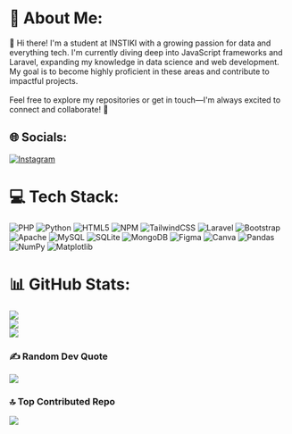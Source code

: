 # 💫 About Me:
👋 Hi there! I'm a student at INSTIKI with a growing passion for data and everything tech. I'm currently diving deep into JavaScript frameworks and Laravel, expanding my knowledge in data science and web development. My goal is to become highly proficient in these areas and contribute to impactful projects.<br><br>Feel free to explore my repositories or get in touch—I'm always excited to connect and collaborate! 🚀


## 🌐 Socials:
[![Instagram](https://img.shields.io/badge/Instagram-%23E4405F.svg?logo=Instagram&logoColor=white)](https://instagram.com/arya.dhrm) 

# 💻 Tech Stack:
![PHP](https://img.shields.io/badge/php-%23777BB4.svg?style=plastic&logo=php&logoColor=white) ![Python](https://img.shields.io/badge/python-3670A0?style=plastic&logo=python&logoColor=ffdd54) ![HTML5](https://img.shields.io/badge/html5-%23E34F26.svg?style=plastic&logo=html5&logoColor=white) ![NPM](https://img.shields.io/badge/NPM-%23CB3837.svg?style=plastic&logo=npm&logoColor=white) ![TailwindCSS](https://img.shields.io/badge/tailwindcss-%2338B2AC.svg?style=plastic&logo=tailwind-css&logoColor=white) ![Laravel](https://img.shields.io/badge/laravel-%23FF2D20.svg?style=plastic&logo=laravel&logoColor=white) ![Bootstrap](https://img.shields.io/badge/bootstrap-%238511FA.svg?style=plastic&logo=bootstrap&logoColor=white) ![Apache](https://img.shields.io/badge/apache-%23D42029.svg?style=plastic&logo=apache&logoColor=white) ![MySQL](https://img.shields.io/badge/mysql-4479A1.svg?style=plastic&logo=mysql&logoColor=white) ![SQLite](https://img.shields.io/badge/sqlite-%2307405e.svg?style=plastic&logo=sqlite&logoColor=white) ![MongoDB](https://img.shields.io/badge/MongoDB-%234ea94b.svg?style=plastic&logo=mongodb&logoColor=white) ![Figma](https://img.shields.io/badge/figma-%23F24E1E.svg?style=plastic&logo=figma&logoColor=white) ![Canva](https://img.shields.io/badge/Canva-%2300C4CC.svg?style=plastic&logo=Canva&logoColor=white) ![Pandas](https://img.shields.io/badge/pandas-%23150458.svg?style=plastic&logo=pandas&logoColor=white) ![NumPy](https://img.shields.io/badge/numpy-%23013243.svg?style=plastic&logo=numpy&logoColor=white) ![Matplotlib](https://img.shields.io/badge/Matplotlib-%23ffffff.svg?style=plastic&logo=Matplotlib&logoColor=black)
# 📊 GitHub Stats:
![](https://github-readme-stats.vercel.app/api?username=999aryaDharma&theme=tokyonight&hide_border=false&include_all_commits=true&count_private=true)<br/>
![](https://github-readme-streak-stats.herokuapp.com/?user=999aryaDharma&theme=tokyonight&hide_border=false)<br/>
![](https://github-readme-stats.vercel.app/api/top-langs/?username=999aryaDharma&theme=tokyonight&hide_border=false&include_all_commits=true&count_private=true&layout=compact)


### ✍️ Random Dev Quote
![](https://quotes-github-readme.vercel.app/api?type=horizontal&theme=tokyonight)

### 🔝 Top Contributed Repo
![](https://github-contributor-stats.vercel.app/api?username=999aryaDharma&limit=5&theme=tokyonight&combine_all_yearly_contributions=true)

<!-- Proudly created with GPRM ( https://gprm.itsvg.in ) -->
